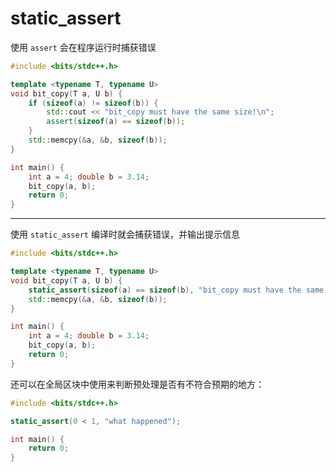 # static_assert

使用 `assert` 会在程序运行时捕获错误

```cpp
#include <bits/stdc++.h>

template <typename T, typename U> 
void bit_copy(T a, U b) {
    if (sizeof(a) != sizeof(b)) {
        std::cout << "bit_copy must have the same size!\n";
        assert(sizeof(a) == sizeof(b));
    }
    std::memcpy(&a, &b, sizeof(b));
}

int main() {
    int a = 4; double b = 3.14;
    bit_copy(a, b);
    return 0;
}
```

---

使用 `static_assert` 编译时就会捕获错误，并输出提示信息

```cpp
#include <bits/stdc++.h>

template <typename T, typename U> 
void bit_copy(T a, U b) {
    static_assert(sizeof(a) == sizeof(b), "bit_copy must have the same size!");
    std::memcpy(&a, &b, sizeof(b));
}

int main() {
    int a = 4; double b = 3.14;
    bit_copy(a, b);
    return 0;
}
```

还可以在全局区块中使用来判断预处理是否有不符合预期的地方：

```cpp
#include <bits/stdc++.h>

static_assert(0 < 1, "what happened");

int main() {
    return 0;
}
```
